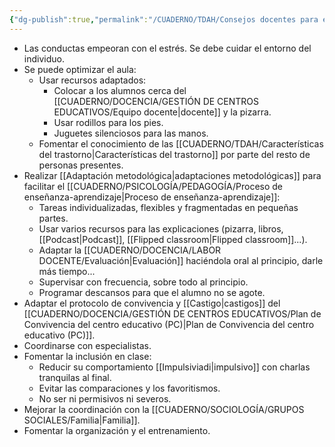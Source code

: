 ```yaml
---
{"dg-publish":true,"permalink":"/CUADERNO/TDAH/Consejos docentes para el TDAH/"}
---
```


- Las conductas empeoran con el estrés. Se debe cuidar el entorno del individuo.
- Se puede optimizar el aula:
	- Usar recursos adaptados:
		- Colocar a los alumnos cerca del [[CUADERNO/DOCENCIA/GESTIÓN DE CENTROS EDUCATIVOS/Equipo docente\|docente]] y la pizarra.
		- Usar rodillos para los pies.
		- Juguetes silenciosos para las manos.
	- Fomentar el conocimiento de las [[CUADERNO/TDAH/Características del trastorno\|Características del trastorno]] por parte del resto de personas presentes.
- Realizar [[Adaptación metodológica\|adaptaciones metodológicas]] para facilitar el [[CUADERNO/PSICOLOGÍA/PEDAGOGÍA/Proceso de enseñanza-aprendizaje\|Proceso de enseñanza-aprendizaje]]:
	- Tareas individualizadas, flexibles y fragmentadas en pequeñas partes.
	- Usar varios recursos para las explicaciones (pizarra, libros, [[Podcast\|Podcast]], [[Flipped classroom\|Flipped classroom]]...).
	- Adaptar la [[CUADERNO/DOCENCIA/LABOR DOCENTE/Evaluación\|Evaluación]] haciéndola oral al principio, darle más tiempo...
	- Supervisar con frecuencia, sobre todo al principio.
	- Programar descansos para que el alumno no se agote.
- Adaptar el protocolo de convivencia y [[Castigo\|castigos]] del [[CUADERNO/DOCENCIA/GESTIÓN DE CENTROS EDUCATIVOS/Plan de Convivencia del centro educativo (PC)\|Plan de Convivencia del centro educativo (PC)]].
- Coordinarse con especialistas.
- Fomentar la inclusión en clase:
	- Reducir su comportamiento [[Impulsiviadi\|impulsivo]] con charlas tranquilas al final.
	- Evitar las comparaciones y los favoritismos.
	- No ser ni permisivos ni severos.
- Mejorar la coordinación con la [[CUADERNO/SOCIOLOGÍA/GRUPOS SOCIALES/Familia\|Familia]].
- Fomentar la organización y el entrenamiento.